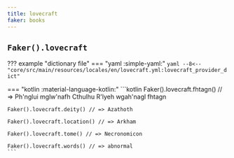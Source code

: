 ```yaml
---
title: lovecraft
faker: books
---
```


## `Faker().lovecraft`

??? example "dictionary file"
    === "yaml :simple-yaml:"
        ```yaml
        --8<-- "core/src/main/resources/locales/en/lovecraft.yml:lovecraft_provider_dict"
        ```

=== "kotlin :material-language-kotlin:"
    ```kotlin
    Faker().lovecraft.fhtagn() // => Ph'nglui mglw'nafh Cthulhu R'lyeh wgah'nagl fhtagn

    Faker().lovecraft.deity() // => Azathoth

    Faker().lovecraft.location() // => Arkham

    Faker().lovecraft.tome() // => Necronomicon

    Faker().lovecraft.words() // => abnormal
    ```

